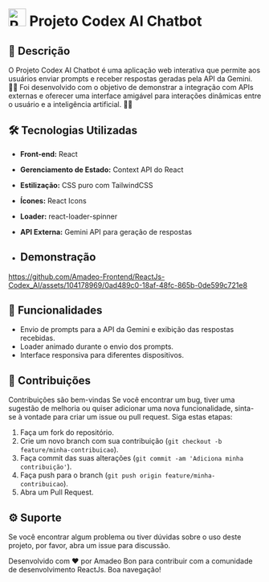 # <img src="https://raw.githubusercontent.com/Tarikul-Islam-Anik/Animated-Fluent-Emojis/master/Emojis/Smilies/Robot.png" alt="Robot" width="35" height="35"/> Projeto Codex AI Chatbot

## 📝 Descrição

O Projeto Codex AI Chatbot é uma aplicação web interativa que permite aos usuários enviar prompts e receber respostas geradas pela API da Gemini. 🚀‍🌐 Foi desenvolvido com o objetivo de demonstrar a integração com APIs externas e oferecer uma interface amigável para interações dinâmicas entre o usuário e a inteligência artificial. 🧠‍💡

## 🛠️ Tecnologias Utilizadas

- **Front-end:** React
- **Gerenciamento de Estado:** Context API do React
- **Estilização:** CSS puro com TailwindCSS
- **Ícones:** React Icons
- **Loader:** react-loader-spinner
- **API Externa:** Gemini API para geração de respostas

- ## Demonstração

  
https://github.com/Amadeo-Frontend/ReactJs-Codex_AI/assets/104178969/0ad489c0-18af-48fc-865b-0de599c721e8



## 🎈 Funcionalidades

- Envio de prompts para a API da Gemini e exibição das respostas recebidas.
- Loader animado durante o envio dos prompts.
- Interface responsiva para diferentes dispositivos.

## 🤝 Contribuições

Contribuições são bem-vindas Se você encontrar um bug, tiver uma sugestão de melhoria ou quiser adicionar uma nova funcionalidade, sinta-se à vontade para criar um issue ou pull request. Siga estas etapas:

1. Faça um fork do repositório.
2. Crie um novo branch com sua contribuição (`git checkout -b feature/minha-contribuicao`).
3. Faça commit das suas alterações (`git commit -am 'Adiciona minha contribuição'`).
4. Faça push para o branch (`git push origin feature/minha-contribuicao`).
5. Abra um Pull Request.

## ⚙ Suporte 

Se você encontrar algum problema ou tiver dúvidas sobre o uso deste projeto, por favor, abra um issue para discussão.

Desenvolvido com ❤️ por Amadeo Bon para contribuir com a comunidade de desenvolvimento ReactJs. Boa navegação!
